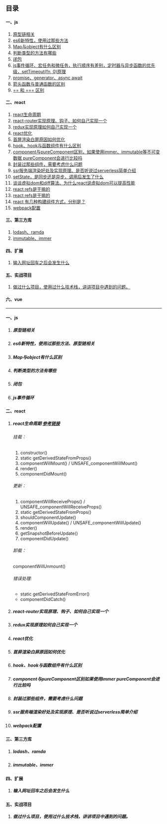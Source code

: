 ## 目录
#### 一、js
1. [原型链相关](#prototype)
1. [es6新特性，使用过那些方法](#es6)
1. [Map与object有什么区别](#map)
3. [判断类型的方法有哪些](#indexOf)
4. [闭包](#closure)
5. [js事件循环、宏任务和微任务，执行顺序有差别，定时器与异步函数的优先级，setTimeout(fn, 0)原理](#eventLoop)
6. [promise、generator、async await](#)
7. [箭头函数与普通函数的区别](#)
8. [== 和 === 区别](#)

#### 二、react
1. [react生命周期](#react)
1. [react-router实现原理、钩子、如何自己实现一个](#router)
3. [redux实现原理如何自己实现一个](#redux)
4. [react优化](#react-optimize)
5. [首屏渲染白屏原因如何优化](#first-screen)
6. [hook、hook与函数组件有什么区别](#hook)
5. [component与pureComponent区别，如果使用immer、immutable等不可变数据 pureComponent会进行比较吗](#pure)
6. [封装过那些组件，需要考虑什么问题](#component)
7. [ssr服务端渲染好处及实现原理、是否听说过serverless简单介绍](#ssr)
8. [setState，是同步还是异步，调用后发生了什么](#)
10. [谈谈虚拟dom和diff算法、为什么react说虚拟dom可以提高性能](#)
11. [react refs是干嘛的](#)
12. [react refs是干嘛的](#)
13. [react 有几种构建组件方式，分别是？ ](#)
8. [webpack配置](#webpack)
 

#### 三、第三方库
1. [lodash、ramda](#lodash)
1. [immutable、immer](#immutable)

#### 四、扩展
1. [输入网址回车之后会发生什么](#extend)


#### 五、实战项目
1. [做过什么项目，使用过什么技术栈，讲讲项目中遇到的问题。](#project)


#### 六、vue

---

#### 一、js
1. ##### <span id="prototype">原型链相关</span>
1. ##### <span id="es6">es6新特性，使用过那些方法、原型链相关</span>
1. ##### <span id="map">Map与object有什么区别</span>
1. ##### <span id="indexOf">判断类型的方法有哪些</span>
1. ##### <span id="closure">闭包</span>
1. ##### <span id="eventLoop">js事件循环</span>


#### 二、react
1. ##### <span id="react">react生命周期</span> [参考链接](https://react.docschina.org/docs/react-component.html)
    ###### 挂载：
    1. constructor()
    2. static getDerivedStateFromProps()
    3. componentWillMount() / UNSAFE_componentWillMount()
    1. render()
    1. componentDidMount()
    ###### 更新：
    1. componentWillReceiveProps() / UNSAFE_componentWillReceiveProps()
    1. static getDerivedStateFromProps()
    1. shouldComponentUpdate()
    1. componentWillUpdate() / UNSAFE_componentWillUpdate()
    1. render()
    1. getSnapshotBeforeUpdate()
    1. componentDidUpdate()
    ###### 卸载：
    componentWillUnmount()
    ###### 错误处理:
    * static getDerivedStateFromError()
    * componentDidCatch()




1. ##### <span id="router">react-router实现原理、钩子、如何自己实现一个</span>
1. ##### <span id="redux">redux实现原理如何自己实现一个</span>
1. ##### <span id="react-optimize">react优化</span>
1. ##### <span id="first-screen">首屏渲染白屏原因如何优化</span>
1. ##### <span id="hook">hook、hook与函数组件有什么区别</span>
1. ##### <span id="pure">component与pureComponent区别如果使用immer pureComponent会进行比较吗</span>
1. ##### <span id="component">封装过那些组件，需要考虑什么问题</span>
1. ##### <span id="ssr">ssr服务端渲染好处及实现原理、是否听说过serverless简单介绍</span>
1. ##### <span id="webpack">webpack配置</span>

#### 三、第三方库
1. ##### <span id="lodash">lodash、ramda</span>
1. ##### <span id="immutable">immutable、immer</span>


#### 四、扩展
1. ##### <span id="extend">输入网址回车之后会发生什么</span>

#### 五、实战项目
1. ##### <span id="project">做过什么项目，使用过什么技术栈，讲讲项目中遇到的问题。</span>
